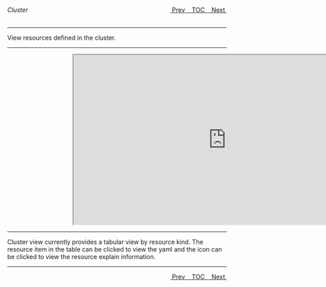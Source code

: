 <topicKey cluster/>
<topicBack id="topicNext" link="ownerref"/>
<topicNext id="topicBack" link="storage"/>

<a style="float: right;" href="javascript:docNextTopic()">&nbsp;&nbsp;Next&nbsp;<i class="fas fa-lg fa-arrow-right"></i></a>
<a style="float: right;" href="javascript:docNextTopic('toc')">&nbsp;&nbsp;TOC&nbsp;&nbsp;</a>
<a style="float: right;" href="javascript:docPrevTopic()"><i class="fas fa-lg fa-arrow-left"></i>&nbsp;Prev&nbsp;&nbsp;</a>

###### Cluster

---

View resources defined in the cluster.  

---

<div style="margin-left: 150px;">
    <iframe width="700" height="390" src="https://www.youtube.com/embed/8LtXugxdASY">
    </iframe>
</div>

---


Cluster view currently provides a tabular view by resource kind.  The resource item in the table can be clicked to view the yaml and the icon can be clicked to view the resource explain information.

---

<a style="float: right;" href="javascript:docNextTopic()">&nbsp;&nbsp;Next&nbsp;<i class="fas fa-lg fa-arrow-right"></i></a>
<a style="float: right;" href="javascript:docNextTopic('toc')">&nbsp;&nbsp;TOC&nbsp;&nbsp;</a>
<a style="float: right;" href="javascript:docPrevTopic()"><i class="fas fa-lg fa-arrow-left"></i>&nbsp;Prev&nbsp;&nbsp;</a>
